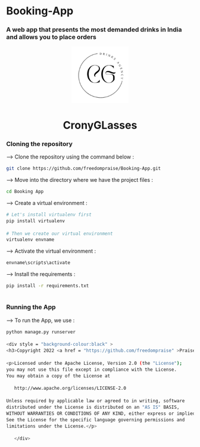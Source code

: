 # Booking-App
<h3> A web app that presents the most demanded drinks in India and allows you to place orders </h3>


   <div align="center">
<img width="30%" alt="CronyGlasses" src="static/drawable/icon-circle.png">

# CronyGLasses
</div>

### Cloning the repository

--> Clone the repository using the command below :
```bash
git clone https://github.com/freedompraise/Booking-App.git

```

--> Move into the directory where we have the project files : 
```bash
cd Booking App

```

--> Create a virtual environment :
```bash
# Let's install virtualenv first
pip install virtualenv

# Then we create our virtual environment
virtualenv envname

```

--> Activate the virtual environment :
```bash
envname\scripts\activate

```

--> Install the requirements :
```bash
pip install -r requirements.txt

```

#

### Running the App

--> To run the App, we use :
```bash
python manage.py runserver

<div style = "background-colour:black" > 
<h3>Copyright 2022 <a href = "https://github.com/freedompraise" >Praise Freedom Dike</a> and <a href = "https://github.com/mr-mayurchaure" >Mayur Chaure</a></h3>

<p>Licensed under the Apache License, Version 2.0 (the "License");
you may not use this file except in compliance with the License.
You may obtain a copy of the License at 

   http://www.apache.org/licenses/LICENSE-2.0

Unless required by applicable law or agreed to in writing, software
distributed under the License is distributed on an "AS IS" BASIS,
WITHOUT WARRANTIES OR CONDITIONS OF ANY KIND, either express or implied.
See the License for the specific language governing permissions and
limitations under the License.</p>

   </div>
